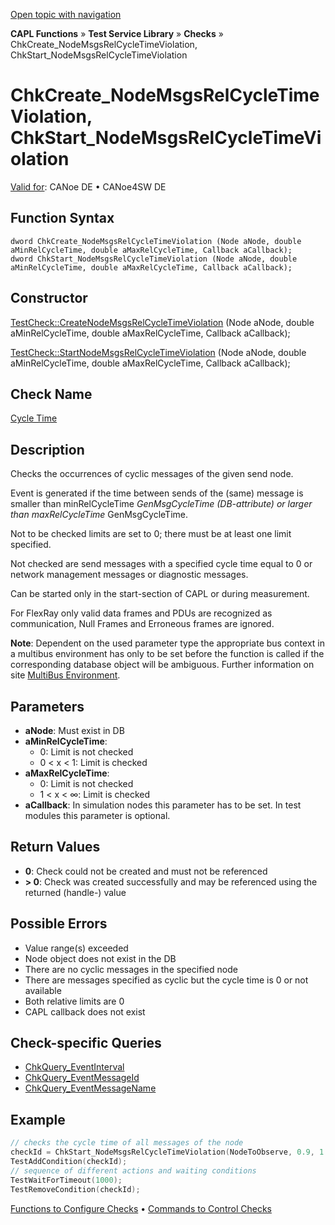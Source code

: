 [Open topic with navigation](../../../../../CANoeDEFamily.htm#Topics/CAPLFunctions/Test/Functions/CAPLfunctionChkCreateNodeMsgsRelCycleTimeViolation.md)

**CAPL Functions** » **Test Service Library** » **Checks** » ChkCreate_NodeMsgsRelCycleTimeViolation, ChkStart_NodeMsgsRelCycleTimeViolation

# ChkCreate_NodeMsgsRelCycleTimeViolation, ChkStart_NodeMsgsRelCycleTimeViolation

[Valid for](../../../Shared/FeatureAvailability.md): CANoe DE • CANoe4SW DE

## Function Syntax

```
dword ChkCreate_NodeMsgsRelCycleTimeViolation (Node aNode, double aMinRelCycleTime, double aMaxRelCycleTime, Callback aCallback);
dword ChkStart_NodeMsgsRelCycleTimeViolation (Node aNode, double aMinRelCycleTime, double aMaxRelCycleTime, Callback aCallback);
```

## Constructor

[TestCheck::CreateNodeMsgsRelCycleTimeViolation](../../../Shared/CAPL/General/ClassesAndObjects.md) (Node aNode, double aMinRelCycleTime, double aMaxRelCycleTime, Callback aCallback);

[TestCheck::StartNodeMsgsRelCycleTimeViolation](../../../Shared/CAPL/General/ClassesAndObjects.md) (Node aNode, double aMinRelCycleTime, double aMaxRelCycleTime, Callback aCallback);

## Check Name

[Cycle Time](../../../TestCommands/CheckDescriptions/CDCycleTime.md)

## Description

Checks the occurrences of cyclic messages of the given send node.

Event is generated if the time between sends of the (same) message is smaller than minRelCycleTime *GenMsgCycleTime (DB-attribute) or larger than maxRelCycleTime* GenMsgCycleTime.

Not to be checked limits are set to 0; there must be at least one limit specified.

Not checked are send messages with a specified cycle time equal to 0 or network management messages or diagnostic messages.

Can be started only in the start-section of CAPL or during measurement.

For FlexRay only valid data frames and PDUs are recognized as communication, Null Frames and Erroneous frames are ignored.

**Note**: Dependent on the used parameter type the appropriate bus context in a multibus environment has only to be set before the function is called if the corresponding database object will be ambiguous. Further information on site [MultiBus Environment](../../../Shared/CAPL/General/TestMultiBusEnvironment.md).

## Parameters

- **aNode**: Must exist in DB
- **aMinRelCycleTime**:
  - 0: Limit is not checked
  - 0 < x < 1: Limit is checked
- **aMaxRelCycleTime**:
  - 0: Limit is not checked
  - 1 < x < ∞: Limit is checked
- **aCallback**: In simulation nodes this parameter has to be set. In test modules this parameter is optional.

## Return Values

- **0**: Check could not be created and must not be referenced
- **> 0**: Check was created successfully and may be referenced using the returned (handle-) value

## Possible Errors

- Value range(s) exceeded
- Node object does not exist in the DB
- There are no cyclic messages in the specified node
- There are messages specified as cyclic but the cycle time is 0 or not available
- Both relative limits are 0
- CAPL callback does not exist

## Check-specific Queries

- [ChkQuery_EventInterval](CAPLfunctionChkQueryEventInterval.md)
- [ChkQuery_EventMessageId](CAPLfunctionChkQueryEventMessageId.md)
- [ChkQuery_EventMessageName](CAPLfunctionChkQueryEventMessageName.md)

## Example

```cpp
// checks the cycle time of all messages of the node
checkId = ChkStart_NodeMsgsRelCycleTimeViolation(NodeToObserve, 0.9, 1.1);
TestAddCondition(checkId);
// sequence of different actions and waiting conditions
TestWaitForTimeout(1000);
TestRemoveCondition(checkId);
```

[Functions to Configure Checks](../CAPLfunctionsTSLConfigurationFunctions.md) • [Commands to Control Checks](../CAPLfunctionsTSLCheckControlCommands.md)
